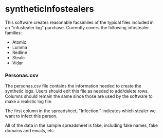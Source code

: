 # syntheticInfostealers
This software creates reasonable facsimiles of the typical files included in an "infostealer log" purchase. Currently covers the following infostealer families:
* Atomic
* Lumma
* Redline
* Stealc
* Vidar

### Personas.csv
The personas.csv file contains the information needed to create the synthetic logs. Users should edit this file as needed to add/delete rows. Columns should remain the same since those are used by the software to make a realistic log file.

The first column in the spreadsheet, "Infection," indicates which stealer we want to infect this person.

All of the data in the sample spreadsheet is fake, including fake names, fake domains and emails, etc.
